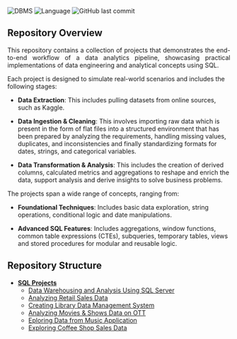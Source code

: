 ![DBMS](https://img.shields.io/badge/DBMS-Microsoft%20SQL%20Server-D10000?style=for-the-badge)
![Language](https://img.shields.io/badge/Language-T--SQL-0090FF?style=for-the-badge)
![GitHub last commit](https://img.shields.io/github/last-commit/TSgthb/SQL_Projects?style=for-the-badge&label=Last%20Updated&color=E6AD00)

## Repository Overview

<p align="justify">
This repository contains a collection of projects that demonstrates the end-to-end workflow of a data analytics pipeline, showcasing practical implementations of data engineering and analytical concepts using SQL. 

Each project is designed to simulate real-world scenarios and includes the following stages:
</p>

- __Data Extraction__: This includes pulling datasets from online sources, such as Kaggle.

- __Data Ingestion & Cleaning__: This involves importing raw data which is present in the form of flat files into a structured environment that has been prepared by analyzing the requirements, handling missing values, duplicates, and inconsistencies and finally standardizing formats for dates, strings, and categorical variables.

- __Data Transformation & Analysis__: This includes the creation of derived columns, calculated metrics and aggregations to reshape and enrich the data, support analysis and derive insights to solve business problems.

<p align="justify">
The projects span a wide range of concepts, ranging from: 
</p>

- __Foundational Techniques__: Includes basic data exploration, string operations, conditional logic and date manipulations.

- __Advanced SQL Features__: Includes aggregations, window functions, common table expressions (CTEs), subqueries, temporary tables, views and stored procedures for modular and reusable logic.

## Repository Structure

- [__SQL Projects__](https://github.com/TSgthb/SQL_Projects/tree/main)
  - [Data Warehousing and Analysis Using SQL Server](http://github.com/TSgthb/SQL_Projects/tree/main/Data%20Warehousing%20%26%20Analysis%20Using%20SQL%20Server)
  - [Analyzing Retail Sales Data](https://github.com/TSgthb/SQL_Projects/tree/main/Analyzing%20Retail%20Sales%20Data)
  - [Creating Library Data Management System](https://github.com/TSgthb/SQL_Projects/tree/main/Creating%20Library%20Data%20Management%20System)
  - [Analyzing Movies & Shows Data on OTT](https://github.com/TSgthb/SQL_Projects/tree/main/Analyzing%20Movies%20%26%20Shows%20Data%20on%20OTT)
  - [Eploring Data from Music Application](https://github.com/TSgthb/SQL_Projects/tree/main/Exploring%20Data%20from%20Music%20Application)
  - [Exploring Coffee Shop Sales Data](https://github.com/TSgthb/SQL_Projects/tree/main/Exploring%20Coffee%20Shop%20Sales%20Data)
